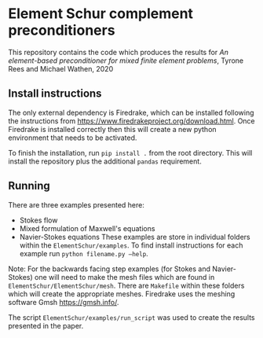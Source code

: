 # Element Schur complement preconditioners

This repository contains the code which produces the results for
*An element-based preconditioner for mixed finite element problems*, Tyrone Rees and Michael Wathen, 2020


## Install instructions

The only external dependency is Firedrake, which can be installed following the instructions from https://www.firedrakeproject.org/download.html.  Once Firedrake is installed correctly then this will 
create a new python environment that needs to be activated.

To finish the installation, run
`pip install .`
from the root directory. This will install the repository plus the additional `pandas` requirement.

## Running

There are three examples presented here:
- Stokes flow
- Mixed formulation of Maxwell's equations
- Navier-Stokes equations
These examples are store in individual folders within the `ElementSchur/examples`. To find install instructions for each example run `python filename.py –help`.

Note: For the backwards facing step examples (for Stokes and Navier-Stokes) one will need to make the mesh files which are found in `ElementSchur/ElementSchur/mesh`. There are `Makefile` within these folders which will create the appropriate meshes. Firedrake uses the meshing software Gmsh https://gmsh.info/.

The script `ElementSchur/examples/run_script` was used to create the results presented in the paper.
